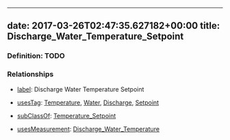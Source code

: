 
---
date: 2017-03-26T02:47:35.627182+00:00
title: Discharge_Water_Temperature_Setpoint
---
### Definition: TODO

### Relationships

* [label](http://www.w3.org/2000/01/rdf-schema#label): Discharge Water Temperature Setpoint

* [usesTag](https://brickschema.org/schema/1.0/BrickFrame#usesTag): [Temperature](https://brickschema.org/schema/1.0/BrickTag#Temperature), [Water](https://brickschema.org/schema/1.0/BrickTag#Water), [Discharge](https://brickschema.org/schema/1.0/BrickTag#Discharge), [Setpoint](https://brickschema.org/schema/1.0/BrickTag#Setpoint)

* [subClassOf](http://www.w3.org/2000/01/rdf-schema#subClassOf): [Temperature_Setpoint](https://brickschema.org/schema/1.0/Brick#Temperature_Setpoint)

* [usesMeasurement](https://brickschema.org/schema/1.0/BrickFrame#usesMeasurement): [Discharge_Water_Temperature](https://brickschema.org/schema/1.0/Brick#Discharge_Water_Temperature)

